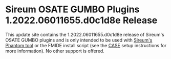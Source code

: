 # Sireum OSATE GUMBO Plugins 1.2022.06011655.d0c1d8e Release

This update site contains the 1.2022.06011655.d0c1d8e release of Sireum's OSATE GUMBO plugins and is only
intended to be used with [Sireum's Phantom tool](https://github.com/sireum/phantom)
or the FMIDE install script (see the
[CASE](https://github.com/sireum/case-env#setting-up-fmide-and-hamr-only)
setup instructions for more information). No other support is offered.
